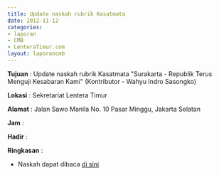 ```yaml
---
title: Update naskah rubrik Kasatmata
date: 2012-11-12
categories:
- laporan
- CMB
- LenteraTimur.com
layout: laporancmb
---
```


**Tujuan** : Update naskah rubrik Kasatmata "Surakarta - Republik Terus Menguji Kesabaran Kami" (Kontributor - Wahyu Indro Sasongko)

**Lokasi** : Sekretariat Lentera Timur 

**Alamat** : Jalan Sawo Manila No. 10 Pasar Minggu, Jakarta Selatan

**Jam** : 

**Hadir** :  


**Ringkasan** : 
* Naskah dapat dibaca [di sini](http://www.lenteratimur.com/2012/11/surakarta-republik-terus-menguji-kesabaran-kami/)
